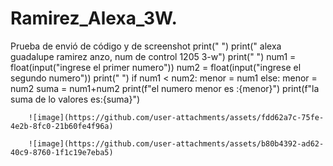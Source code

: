 # Ramirez_Alexa_3W.
Prueba de envió de código y de screenshot
print(" ")
print(" alexa guadalupe ramirez anzo, num de control 1205 3-w")
print(" ")
num1 = float(input("ingrese el primer numero"))
num2 = float(input("ingrese el segundo numero"))
print(" ")
if num1 < num2:
    menor = num1
else:
        menor = num2
        suma = num1+num2
        print(f"el numero menor es :{menor}")
        print(f"la suma de lo valores es:{suma}")

        ![image](https://github.com/user-attachments/assets/fdd62a7c-75fe-4e2b-8fc0-21b60fe4f96a)

        ![image](https://github.com/user-attachments/assets/b80b4392-ad62-40c9-8760-1f1c19e7eba5)


